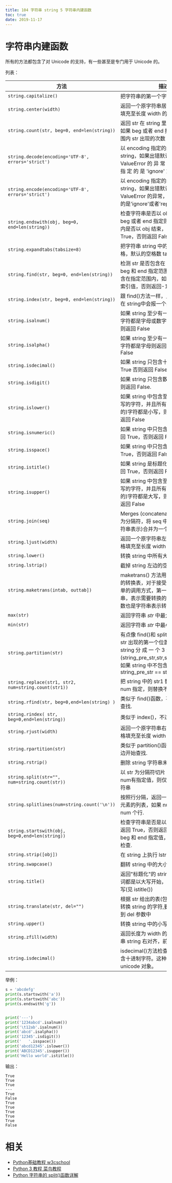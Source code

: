 ```yaml
---
title: 104 字符串 string 5 字符串内建函数
toc: true
date: 2019-11-17
---
```

# 字符串内建函数

所有的方法都包含了对 Unicode 的支持，有一些甚至是专门用于 Unicode 的。

列表：


| 方法 | 描述 |
| ------------------------------------------------------------ | ------------------------------------------------------------ |
| `string.capitalize()` | 把字符串的第一个字符大写                                     |
| `string.center(width)` | 返回一个原字符串居中，并使用空格填充至长度 width 的新字符串  |
| `string.count(str, beg=0, end=len(string))` | 返回 str 在 string 里面出现的次数，如果 beg 或者 end 指定则返回指定范围内 str 出现的次数 |
| `string.decode(encoding='UTF-8', errors='strict')` | 以 encoding 指定的编码格式解码 string，如果出错默认报一个 ValueError 的 异 常 ， 除 非 errors 指 定 的 是 'ignore' 或 者'replace' |
| `string.encode(encoding='UTF-8', errors='strict')` | 以 encoding 指定的编码格式编码 string，如果出错默认报一个 ValueError 的异常，除非 errors 指定的是'ignore'或者'replace' |
| `string.endswith(obj, beg=0, end=len(string))` | 检查字符串是否以 obj 结束，如果 beg 或者 end 指定则检查指定的范围内是否以 obj 结束，如果是，返回 True，否则返回 False. |
| `string.expandtabs(tabsize=8)` | 把字符串 string 中的 tab 符号转为空格，默认的空格数 tabsize 是 8. |
| `string.find(str, beg=0, end=len(string))` | 检测 str 是否包含在 string 中，如果 beg 和 end 指定范围，则检查是否包含在指定范围内，如果是返回开始的索引值，否则返回-1 |
| `string.index(str, beg=0, end=len(string))` | 跟 find()方法一样，只不过如果 str 不在 string中会报一个异常. |
| `string.isalnum()` | 如果 string 至少有一个字符并且所有字符都是字母或数字则返回 True，否则返回 False |
| `string.isalpha()` | 如果 string 至少有一个字符并且所有字符都是字母则返回 True,否则返回 False |
| `string.isdecimal()` | 如果 string 只包含十进制数字则返回 True 否则返回 False.      |
| `string.isdigit()` | 如果 string 只包含数字则返回 True 否则返回 False.            |
| `string.islower()` | 如果 string 中包含至少一个区分大小写的字符，并且所有这些(区分大小写的)字符都是小写，则返回 True，否则返回 False |
| `string.isnumeric()` | 如果 string 中只包含数字字符，则返回 True，否则返回 False    |
| `string.isspace()` | 如果 string 中只包含空格，则返回 True，否则返回 False.       |
| `string.istitle()` | 如果 string 是标题化的(见 title())则返回 True，否则返回 False |
| `string.isupper()` | 如果 string 中包含至少一个区分大小写的字符，并且所有这些(区分大小写的)字符都是大写，则返回 True，否则返回 False |
| `string.join(seq)` | Merges (concatenates)以 string 作为分隔符，将 seq 中所有的元素(的字符串表示)合并为一个新的字符串 |
| `string.ljust(width)` | 返回一个原字符串左对齐，并使用空格填充至长度 width 的新字符串 |
| `string.lower()` | 转换 string 中所有大写字符为小写.                            |
| `string.lstrip()` | 截掉 string 左边的空格                                       |
| `string.maketrans(intab, outtab])` | maketrans() 方法用于创建字符映射的转换表，对于接受两个参数的最简单的调用方式，第一个参数是字符串，表示需要转换的字符，第二个参数也是字符串表示转换的目标。 |
| `max(str)` | 返回字符串 _str_ 中最大的字母。                              |
| `min(str)` | 返回字符串 _str_ 中最小的字母。                              |
| `string.partition(str)` | 有点像 find()和 split()的结合体，从 str 出现的第一个位置起，把 字 符 串 string 分 成 一 个 3 元 素 的 元 组 (string_pre_str,str,string_post_str)，如果 string 中不包含 str 则 string_pre_str == string. |
| `string.replace(str1, str2, num=string.count(str1))` | 把 string 中的 str1 替换成 str2，如果 num 指定，则替换不超过 num 次. |
| `string.rfind(str, beg=0,end=len(string) )` | 类似于 find()函数，不过是从右边开始查找.                     |
| `string.rindex( str, beg=0,end=len(string))`| 类似于 index()，不过是从右边开始.                            |
| `string.rjust(width)` | 返回一个原字符串右对齐，并使用空格填充至长度 width 的新字符串 |
| `string.rpartition(str)`                                       | 类似于 partition()函数，不过是从右边开始查找.                |
| `string.rstrip()` | 删除 string 字符串末尾的空格.                                |
| `string.split(str="", num=string.count(str))` | 以 str 为分隔符切片 string，如果 num有指定值，则仅分隔 num 个子字符串 |
| `string.splitlines(num=string.count('\n'))` | 按照行分隔，返回一个包含各行作为元素的列表，如果 num 指定则仅切片 num 个行. |
| `string.startswith(obj, beg=0,end=len(string))` | 检查字符串是否是以 obj 开头，是则返回 True，否则返回 False。如果 beg 和 end 指定值，则在指定范围内检查. |
| `string.strip([obj])` | 在 string 上执行 lstrip()和 rstrip()                         |
| `string.swapcase()` | 翻转 string 中的大小写                                       |
| `string.title()` | 返回"标题化"的 string，就是说所有单词都是以大写开始，其余字母均为小写(见 istitle()) |
| `string.translate(str, del="")` | 根据 str 给出的表(包含 256 个字符)转换 string 的字符,要过滤掉的字符放到 del 参数中 |
| `string.upper()` | 转换 string 中的小写字母为大写                               |
| `string.zfill(width)` | 返回长度为 width 的字符串，原字符串 string 右对齐，前面填充 0 |
| `string.isdecimal()` | isdecimal()方法检查字符串是否只包含十进制字符。这种方法只存在于 unicode 对象。 |


举例：

```py
s = 'abcdefg'
print(s.startswith('a'))
print(s.startswith('abc'))
print(s.endswith('g'))


print('---')
print('1234abcd'.isalnum())
print('\t12ab'.isalnum())
print('abcd'.isalpha())
print('12345'.isdigit())
print('   '.isspace())
print('abcd12345'.islower())
print('ABCD12345'.isupper())
print('Hello world'.istitle())
```

输出：

```
True
True
True
---
True
False
True
True
True
True
True
False
```





# 相关

- [Python基础教程 w3cschool](https://www.w3cschool.cn/Python/)
- [Python 3 教程 菜鸟教程](http://www.runoob.com/Python3/Python3-tutorial.html)
- [Python 字符串的 split()函数详解](http://www.cnblogs.com/douzi2/p/5579651.html)
